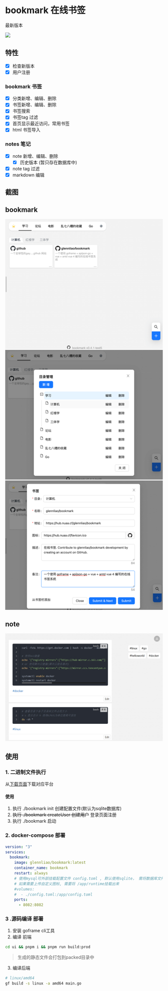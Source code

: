 # bookmark 在线书签 
最新版本

![](https://img.shields.io/github/v/tag/glennliao/bookmark)


## 特性

- [x] 检查新版本
- [x] 用户注册
### bookmark 书签
- [x] 分类新增、编辑、删除
- [x] 书签新增、编辑、删除
- [x] 书签搜索
- [x] 书签tag 过滤
- [x] 首页显示最近访问，常用书签 
- [x] html 书签导入
### notes 笔记
- [x] note 新增、编辑、删除
  - [x] 历史版本 (暂只存在数据库中)
- [x] note tag 过滤
- [x] markdown 编辑 

## 截图
## bookmark
![](./screenshot/bookmark1.png)
![](./screenshot/bookmark2.png)
![](./screenshot/bookmark3.png)
## note
![](./screenshot/note1.png)


## 使用
### 1. 二进制文件执行
从[下载页面](https://github.com/glennliao/bookmark/releases)下载对应平台

####  使用
1. 执行 ./bookmark init 创建配置文件(默认为sqlite数据库)
2. ~~执行 ./bookmark createUser 创建用户~~ 登录页面注册
3. 执行 ./bookmark 启动

### 2. docker-compose 部署

```yaml
version: "3"
services:
  bookmark:
    image: glennliao/bookmark:latest
    container_name: bookmark
    restart: always
    # 使用mysql可外部挂载配置文件 config.toml , 默认使用sqlite， 需将数据库文件挂载到 /app/bookmark.db
    # 如果需要上传自定义图标, 需要将 /app/runtime挂载出来
    #volumes:
    #  - ./config.toml:/app/config.toml  
    ports:
      - 8082:8082
```


### 3 .源码编译 部署
1. 安装 goframe cli工具
2. 编译 前端 
```bash
cd ui && pnpm i && pnpm run build:prod
```
> 生成的静态文件会打包到packed目录中

3. 编译后端
```bash
# linux/amd64
gf build -s linux -a amd64 main.go
```
